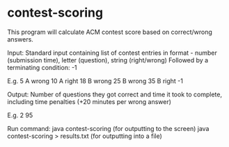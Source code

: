 # contest-scoring
This program will calculate ACM contest score based on correct/wrong answers.

Input:
Standard input containing list of contest entries in format - number (submission time), letter (question), string (right/wrong)
Followed by a terminating condition: -1

E.g.
5 A wrong
10 A right
18 B wrong
25 B wrong
35 B right
-1

Output:
Number of questions they got correct and time it took to complete, including time penalties (+20 minutes per wrong answer)

E.g.
2 95

Run command:
java contest-scoring                  (for outputting to the screen)
java contest-scoring > results.txt    (for outputting into a file)
